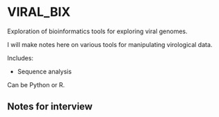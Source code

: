 # VIRAL_BIX


Exploration of bioinformatics tools for exploring viral genomes.

I will make notes here on various tools for manipulating virological data.

Includes:

- Sequence analysis

Can be Python or R.

## Notes for interview


